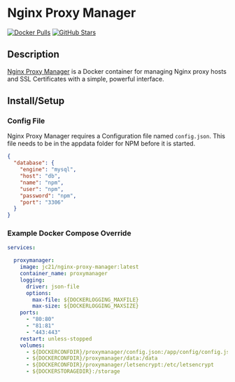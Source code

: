 # Nginx Proxy Manager

[![Docker Pulls](https://img.shields.io/docker/pulls/jc21/nginx-proxy-manager?style=flat-square&color=607D8B&label=docker%20pulls&logo=docker)](https://hub.docker.com/r/jc21/nginx-proxy-manager)
[![GitHub Stars](https://img.shields.io/github/stars/jc21/nginx-proxy-manager?style=flat-square&color=607D8B&label=github%20stars&logo=github)](https://github.com/jc21/nginx-proxy-manager)

## Description

[Nginx Proxy Manager](https://nginxproxymanager.com/) is a Docker container for managing Nginx proxy hosts and SSL Certificates with a simple, powerful interface.

## Install/Setup

### Config File

Nginx Proxy Manager requires a Configuration file named `config.json`. This file needs to be in the appdata folder for NPM before it is started.

```json
{
  "database": {
    "engine": "mysql",
    "host": "db",
    "name": "npm",
    "user": "npm",
    "password": "npm",
    "port": "3306"
  }
}
```

### Example Docker Compose Override

```yaml
services:

  proxymanager:
    image: jc21/nginx-proxy-manager:latest
    container_name: proxymanager
    logging:
      driver: json-file
      options:
        max-file: ${DOCKERLOGGING_MAXFILE}
        max-size: ${DOCKERLOGGING_MAXSIZE}
    ports:
      - "80:80"
      - "81:81"
      - "443:443"
    restart: unless-stopped
    volumes:
      - ${DOCKERCONFDIR}/proxymanager/config.json:/app/config/config.json
      - ${DOCKERCONFDIR}/proxymanager/data:/data
      - ${DOCKERCONFDIR}/proxymanager/letsencrypt:/etc/letsencrypt
      - ${DOCKERSTORAGEDIR}:/storage
```
